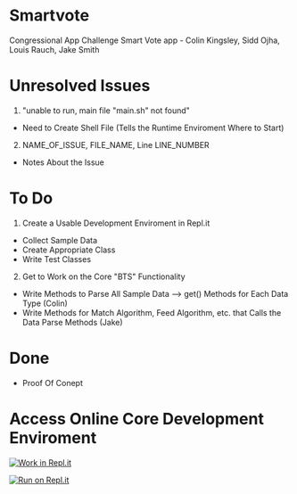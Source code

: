 # Smartvote
Congressional App Challenge Smart Vote app - Colin Kingsley, Sidd Ojha, Louis Rauch, Jake Smith

# Unresolved Issues
1. "unable to run, main file "main.sh" not found"
- Need to Create Shell File (Tells the Runtime Enviroment Where to Start)
2. NAME_OF_ISSUE, FILE_NAME, Line LINE_NUMBER
- Notes About the Issue

# To Do
1. Create a Usable Development Enviroment in Repl.it
- Collect Sample Data
- Create Appropriate Class
- Write Test Classes

2. Get to Work on the Core "BTS" Functionality
- Write Methods to Parse All Sample Data --> get() Methods for Each Data Type (Colin)
- Write Methods for Match Algorithm, Feed Algorithm, etc. that Calls the Data Parse Methods (Jake)

# Done
- Proof Of Conept

# Access Online Core Development Enviroment
[![Work in Repl.it](https://classroom.github.com/assets/work-in-replit-14baed9a392b3a25080506f3b7b6d57f295ec2978f6f33ec97e36a161684cbe9.svg)](https://repl.it/@JakeSmith11/ProofOfConcept#Main.java)

[![Run on Repl.it](https://repl.it/badge/github/colinkingsley/smartvote)](https://repl.it/github/colinkingsley/smartvote)
